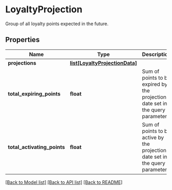 # LoyaltyProjection

Group of all loyalty points expected in the future.
## Properties
Name | Type | Description | Notes
------------ | ------------- | ------------- | -------------
**projections** | [**list[LoyaltyProjectionData]**](LoyaltyProjectionData.md) |  | [optional] 
**total_expiring_points** | **float** | Sum of points to be expired by the projection date set in the query parameter. | 
**total_activating_points** | **float** | Sum of points to be active by the projection date set in the query parameter. | 

[[Back to Model list]](../README.md#documentation-for-models) [[Back to API list]](../README.md#documentation-for-api-endpoints) [[Back to README]](../README.md)


